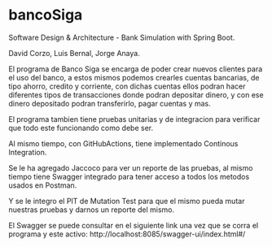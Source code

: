 # bancoSiga
Software Design &amp; Architecture - Bank Simulation with Spring Boot.

David Corzo, Luis Bernal, Jorge Anaya.

El programa de Banco Siga se encarga de poder crear nuevos clientes para el uso del banco, a estos mismos podemos crearles cuentas bancarias, de tipo ahorro, credito y corriente, con dichas cuentas ellos podran hacer diferentes tipos de transacciones donde podran depositar dinero, y con ese dinero depositado podran transferirlo, pagar cuentas y mas. 

El programa tambien tiene pruebas unitarias y de integracion para verificar que todo este funcionando como debe ser.

Al mismo tiempo, con GitHubActions, tiene implementado Continous Integration.

Se le ha agregado Jaccoco para ver un reporte de las pruebas, al mismo tiempo tiene Swagger integrado para tener acceso a todos los metodos usados en Postman.

Y se le integro el PIT de Mutation Test para que el mismo pueda mutar nuestras pruebas y darnos un reporte del mismo.

El Swagger se puede consultar en el siguiente link una vez que se corra el programa y este activo: http://localhost:8085/swagger-ui/index.html#/
